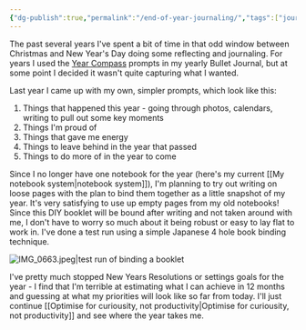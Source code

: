 ```yaml
---
{"dg-publish":true,"permalink":"/end-of-year-journaling/","tags":["journaling"],"noteIcon":"","created":"2023-12-11"}
---
```


The past several years I've spent a bit of time in that odd window between Christmas and New Year's Day doing some reflecting and journaling. For years I used the [Year Compass](https://yearcompass.com/) prompts in my yearly Bullet Journal, but at some point I decided it wasn't quite capturing what I wanted.

Last year I came up with my own, simpler prompts, which look like this:

1. Things that happened this year - going through photos, calendars, writing to pull out some key moments
2. Things I'm proud of
3. Things that gave me energy
4. Things to leave behind in the year that passed
5. Things to do more of in the year to come

Since I no longer have one notebook for the year (here's my current [[My notebook system\|notebook system]]), I'm planning to try out writing on loose pages with the plan to bind them together as a little snapshot of my year. It's very satisfying to use up empty pages from my old notebooks! Since this DIY booklet will be bound after writing and not taken around with me, I don't have to worry so much about it being robust or easy to lay flat to work in. I've done a test run using a simple Japanese 4 hole book binding technique.

![IMG_0663.jpeg|test run of binding a booklet](/img/user/assets/IMG_0663.jpeg)

I've pretty much stopped New Years Resolutions or settings goals for the year - I find that I'm terrible at estimating what I can achieve in 12 months and guessing at what my priorities will look like so far from today. I'll just continue [[Optimise for curiousity, not productivity\|Optimise for curiousity, not productivity]] and see where the year takes me.